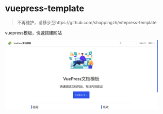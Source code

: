 # vuepress-template

> 不再维护，请移步至https://github.com/shoppingzh/vitepress-template


vuepress模板，快速搭建网站

![](./images/home.png)
